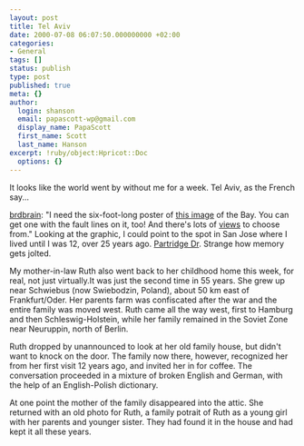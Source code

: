 ```yaml
---
layout: post
title: Tel Aviv
date: 2000-07-08 06:07:50.000000000 +02:00
categories:
- General
tags: []
status: publish
type: post
published: true
meta: {}
author:
  login: shanson
  email: papascott-wp@gmail.com
  display_name: PapaScott
  first_name: Scott
  last_name: Hanson
excerpt: !ruby/object:Hpricot::Doc
  options: {}
---
```

<p>It looks like the world went by without me for a week. Tel Aviv, as the French say...</p>
<p><a href="http://brdbrain.edithispage.com/2000/07/07">brdbrain</a>:  "I need the six-foot-long poster of <a href="http://www.sfbayquakes.org/northview/north_without_USLett.jpg">this image</a> of the Bay. You can get one with the fault lines on it, too! And there's lots of <a href="http://www.sfbayquakes.org/thumbnails.html">views</a> to choose from." Looking at the graphic, I could point to the spot in San Jose where I lived until I was 12, over 25 years ago. <a href="http://maps.yahoo.com/py/maps.py?Pyt=Tmap&addr=Partridge+Dr&city=San+Jose&state=CA&slt=37.304800&sln=-121.781300&name=&zip=95121-1009&country=us&BFCat=&BFClient=&mag=9&desc=&cs=9&newmag=7">Partridge Dr</a>. Strange how memory gets jolted.</p>
<p>My mother-in-law Ruth also went back to her childhood home this week, for real, not just virtually.It was just the second time in 55 years. She grew up near Schwiebus (now Swiebodzin, Poland), about 50 km east of Frankfurt/Oder. Her parents farm was confiscated after the war and the entire family was moved west. Ruth came all the way west, first to Hamburg and then Schleswig-Holstein, while her family remained in the Soviet Zone near Neuruppin, north of Berlin.</p>
<p>Ruth dropped by unannounced to look at her old family house, but didn't want to knock on the door. The family now there, however, recognized her from her first visit 12 years ago, and invited her in for coffee. The conversation proceeded in a mixture of broken English and German, with the help of an English-Polish dictionary. </p>
<p>At one point the mother of the family disappeared into the attic. She returned with an old photo for Ruth, a family potrait of Ruth as a young girl with her parents and younger sister. They had found it in the house and had kept it all these years.</p>
